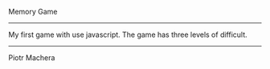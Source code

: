 Memory Game

-------------

My first game with use javascript.
The game has three levels of difficult.

-------------

Piotr Machera